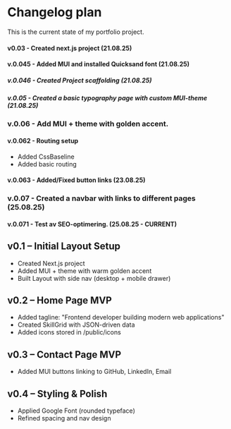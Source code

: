 # Changelog plan

This is the current state of my portfolio project.

#### v0.03 - Created next.js project (21.08.25)

#### v.0.045 - Added MUI and installed Quicksand font (21.08.25)

##### v.0.046 - Created Project scaffolding (21.08.25)

##### v.0.05 - Created a basic typography page with custom MUI-theme (21.08.25)

### v.0.06 - Add MUI + theme with golden accent.

#### v.0.062 - Routing setup

- Added CssBaseline
- Added basic routing

#### v.0.063 - Added/Fixed button links (23.08.25)

### v.0.07 - Created a navbar with links to different pages (25.08.25)

#### v.0.071 - Test av SEO-optimering. (25.08.25 - CURRENT)

## v0.1 – Initial Layout Setup

- Created Next.js project
- Added MUI + theme with warm golden accent
- Built Layout with side nav (desktop + mobile drawer)

## v0.2 – Home Page MVP

- Added tagline: "Frontend developer building modern web applications"
- Created SkillGrid with JSON-driven data
- Added icons stored in /public/icons

## v0.3 – Contact Page MVP

- Added MUI buttons linking to GitHub, LinkedIn, Email

## v0.4 – Styling & Polish

- Applied Google Font (rounded typeface)
- Refined spacing and nav design
